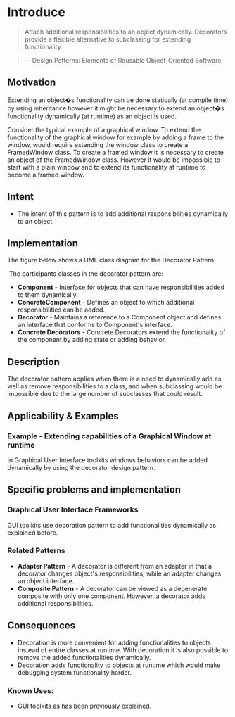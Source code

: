 # Introduce
> Attach additional responsibilities to an object dynamically. Decorators provide a flexible alternative to subclassing for extending functionality.

> -- Design Patterns: Elements of Reusable Object-Oriented Software

## Motivation

Extending an object�s functionality can be done statically (at compile time) by using inheritance however it might be necessary to extend an object�s functionality dynamically (at runtime) as an object is used.

Consider the typical example of a graphical window. To extend the functionality of the graphical window for example by adding a frame to the window, would require extending the window class to create a FramedWindow class. To create a framed window it is necessary to create an object of the FramedWindow class. However it would be impossible to start with a plain window and to extend its functionality at runtime to become a framed window.

## Intent

- The intent of this pattern is to add additional responsibilities dynamically to an object.

## Implementation

The figure below shows a UML class diagram for the Decorator Pattern:

 The participants classes in the decorator pattern are:

- **Component** - Interface for objects that can have responsibilities added to them dynamically.
- **ConcreteComponent** - Defines an object to which additional responsibilities can be added.
- **Decorator** - Maintains a reference to a Component object and defines an interface that conforms to Component's interface.
- **Concrete Decorators** - Concrete Decorators extend the functionality of the component by adding state or adding behavior.

## Description

The decorator pattern applies when there is a need to dynamically add as well as remove responsibilities to a class, and when subclassing would be impossible due to the large number of subclasses that could result.

## Applicability & Examples

### Example - Extending capabilities of a Graphical Window at runtime

In Graphical User Interface toolkits windows behaviors can be added dynamically by using the decorator design pattern.

## Specific problems and implementation

### Graphical User Interface Frameworks

GUI toolkits use decoration pattern to add functionalities dynamically as explained before.

### Related Patterns

- **Adapter Pattern** - A decorator is different from an adapter in that a decorator changes object's responsibilities, while an adapter changes an object interface.
- **Composite Pattern** - A decorator can be viewed as a degenerate composite with only one component. However, a decorator adds additional responsibilities.

## Consequences

- Decoration is more convenient for adding functionalities to objects instead of entire classes at runtime. With decoration it is also possible to remove the added functionalities dynamically.
- Decoration adds functionality to objects at runtime which would make debugging system functionality harder.

### Known Uses:

- GUI toolkits as has been previously explained.